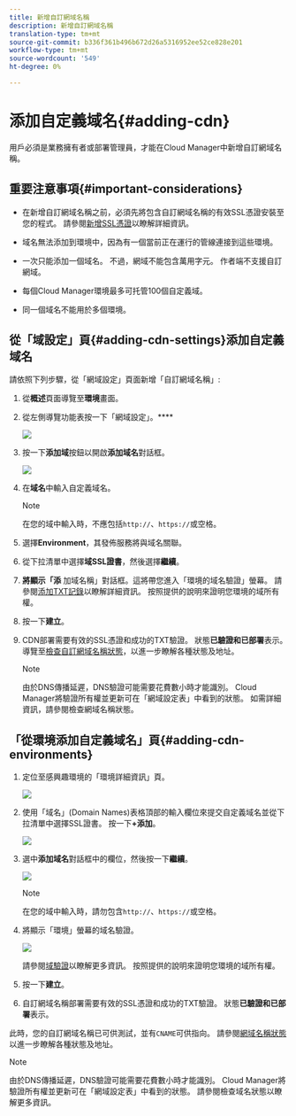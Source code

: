```yaml
---
title: 新增自訂網域名稱
description: 新增自訂網域名稱
translation-type: tm+mt
source-git-commit: b336f361b496b672d26a5316952ee52ce828e201
workflow-type: tm+mt
source-wordcount: '549'
ht-degree: 0%

---
```



# 添加自定義域名{#adding-cdn}

用戶必須是業務擁有者或部署管理員，才能在Cloud Manager中新增自訂網域名稱。

## 重要注意事項{#important-considerations}

* 在新增自訂網域名稱之前，必須先將包含自訂網域名稱的有效SSL憑證安裝至您的程式。 請參閱[新增SSL憑證](/help/implementing/cloud-manager/managing-ssl-certifications/add-ssl-certificate.md)以瞭解詳細資訊。

* 域名無法添加到環境中，因為有一個當前正在運行的管線連接到這些環境。

* 一次只能添加一個域名。 不過，網域不能包含萬用字元。 作者端不支援自訂網域。

* 每個Cloud Manager環境最多可托管100個自定義域。

* 同一個域名不能用於多個環境。

## 從「域設定」頁{#adding-cdn-settings}添加自定義域名

請依照下列步驟，從「網域設定」頁面新增「自訂網域名稱」:

1. 從&#x200B;**概述**&#x200B;頁面導覽至&#x200B;**環境**&#x200B;畫面。

1. 從左側導覽功能表按一下「網域設定」。****

   ![](/help/implementing/cloud-manager/assets/cdn/cdn-create.png)

1. 按一下&#x200B;**添加域**&#x200B;按鈕以開啟&#x200B;**添加域名**&#x200B;對話框。

   ![](/help/implementing/cloud-manager/assets/cdn/cdn-create2.png)

1. 在&#x200B;**域名**&#x200B;中輸入自定義域名。

   >[!NOTE]
   >在您的域中輸入時，不應包括`http://`、`https://`或空格。

1. 選擇&#x200B;**Environment**，其發佈服務將與域名關聯。

1. 從下拉清單中選擇&#x200B;**域SSL證書**，然後選擇&#x200B;**繼續**。

1. **將顯示「添** 加域名稱」對話框。這將帶您進入「環境的域名驗證」螢幕。 請參閱[添加TXT記錄](/help/implementing/cloud-manager/custom-domain-names/add-text-record.md)以瞭解詳細資訊。
按照提供的說明來證明您環境的域所有權。

1. 按一下&#x200B;**建立**。
1. CDN部署需要有效的SSL憑證和成功的TXT驗證。 狀態&#x200B;**已驗證和已部署**表示。
導覽至[檢查自訂網域名稱狀態](/help/implementing/cloud-manager/custom-domain-names/check-domain-name-status.md)，以進一步瞭解各種狀態及地址。

   >[!NOTE]
   >由於DNS傳播延遲，DNS驗證可能需要花費數小時才能識別。 Cloud Manager將驗證所有權並更新可在「網域設定表」中看到的狀態。 如需詳細資訊，請參閱檢查網域名稱狀態。

## 「從環境添加自定義域名」頁{#adding-cdn-environments}

1. 定位至感興趣環境的「環境詳細資訊」頁。

   ![](/help/implementing/cloud-manager/assets/cdn/cdn-create4.png)

1. 使用「域名」(Domain Names)表格頂部的輸入欄位來提交自定義域名並從下拉清單中選擇SSL證書。 按一下&#x200B;**+添加**。

   ![](/help/implementing/cloud-manager/assets/cdn/cdn-create3.png)

1. 選中&#x200B;**添加域名**&#x200B;對話框中的欄位，然後按一下&#x200B;**繼續**。

   ![](/help/implementing/cloud-manager/assets/cdn/cdn-create5.png)

   >[!NOTE]
   >在您的域中輸入時，請勿包含`http://`、`https://`或空格。

1. 將顯示「環境」螢幕的域名驗證。

   ![](/help/implementing/cloud-manager/assets/cdn/cdn-create6.png)

   請參閱[域驗證](/help/implementing/cloud-manager/custom-domain-names/add-text-record.md)以瞭解更多資訊。 按照提供的說明來證明您環境的域所有權。

1. 按一下&#x200B;**建立**。

1. 自訂網域名稱部署需要有效的SSL憑證和成功的TXT驗證。 狀態&#x200B;**已驗證和已部署**&#x200B;表示。

此時，您的自訂網域名稱已可供測試，並有`CNAME`可供指向。 請參閱[網域名稱狀態](/help/implementing/cloud-manager/custom-domain-names/check-domain-name-status.md)以進一步瞭解各種狀態及地址。

>[!NOTE]
>由於DNS傳播延遲，DNS驗證可能需要花費數小時才能識別。 Cloud Manager將驗證所有權並更新可在「網域設定表」中看到的狀態。 請參閱檢查域名狀態以瞭解更多資訊。
